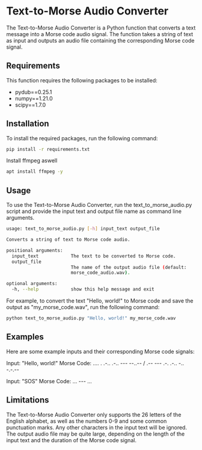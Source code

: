 # Text-to-Morse Audio Converter
The Text-to-Morse Audio Converter is a Python function that converts a text message into a Morse code audio signal. The function takes a string of text as input and outputs an audio file containing the corresponding Morse code signal.

## Requirements
This function requires the following packages to be installed:

- pydub==0.25.1
- numpy==1.21.0
- scipy==1.7.0

## Installation
To install the required packages, run the following command:
````bash
pip install -r requirements.txt
````
Install ffmpeg aswell
````bash
apt install ffmpeg -y
````

## Usage
To use the Text-to-Morse Audio Converter, run the text_to_morse_audio.py script and provide the input text and output file name as command line arguments.
````bash
usage: text_to_morse_audio.py [-h] input_text output_file 

Converts a string of text to Morse code audio.

positional arguments:
  input_text            The text to be converted to Morse code.
  output_file
                        The name of the output audio file (default:
                        morse_code_audio.wav).

optional arguments:
  -h, --help            show this help message and exit
````

For example, to convert the text "Hello, world!" to Morse code and save the output as "my_morse_code.wav", run the following command:

````bash
python text_to_morse_audio.py "Hello, world!" my_morse_code.wav
````

## Examples
Here are some example inputs and their corresponding Morse code signals:

Input: "Hello, world!"
Morse Code: .... . .-.. .-.. --- --..-- / .-- --- .-. .-.. -.. -.-.--

Input: "SOS"
Morse Code: ... --- ...

## Limitations
The Text-to-Morse Audio Converter only supports the 26 letters of the English alphabet, as well as the numbers 0-9 and some common punctuation marks. Any other characters in the input text will be ignored.
The output audio file may be quite large, depending on the length of the input text and the duration of the Morse code signal.
